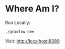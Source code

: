 # Where Am I?

Run Locally:
```
./gradlew dev
```

Visit: [http://localhost:8080](http://localhost:8080)
